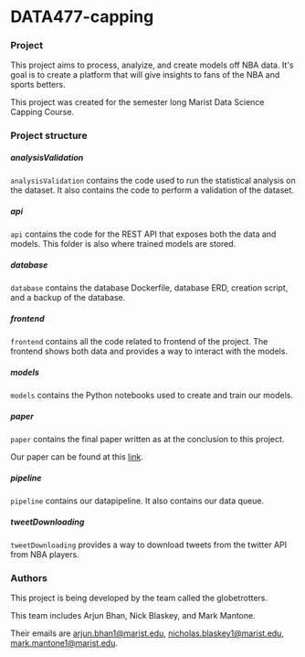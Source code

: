 # DATA477-capping

### Project

This project aims to process, analyize, and create models off NBA data. It's goal is to create a platform that will give insights to fans of the NBA and sports betters.

This project was created for the semester long Marist Data Science Capping Course.

### Project structure

##### analysisValidation

```analysisValidation``` contains the code used to run the statistical analysis on the dataset. It also contains the code to perform a validation of the dataset.

##### api

```api``` contains the code for the REST API that exposes both the data and models. This folder is also where trained models are stored.

##### database

```database``` contains the database Dockerfile, database ERD, creation script, and a backup of the database.

##### frontend

```frontend``` contains all the code related to frontend of the project. The frontend shows both data and provides a way to interact with the models.

##### models

```models``` contains the Python notebooks used to create and train our models.

##### paper

```paper``` contains the final paper written as at the conclusion to this project.

Our paper can be found at this [link](https://ilearn.marist.edu/portal/site/d48f3e63-e297-4083-ae38-bf592283061b/tool/75b1917f-8700-4e76-a98a-bb93e970598a?panel=Main).

##### pipeline

```pipeline``` contains our datapipeline. It also contains our data queue.

##### tweetDownloading

```tweetDownloading``` provides a way to download tweets from the twitter API from NBA players.

### Authors

This project is being developed by the team called the globetrotters.

This team includes Arjun Bhan, Nick Blaskey, and Mark Mantone.

Their emails are  arjun.bhan1@marist.edu, nicholas.blaskey1@marist.edu, mark.mantone1@marist.edu.
